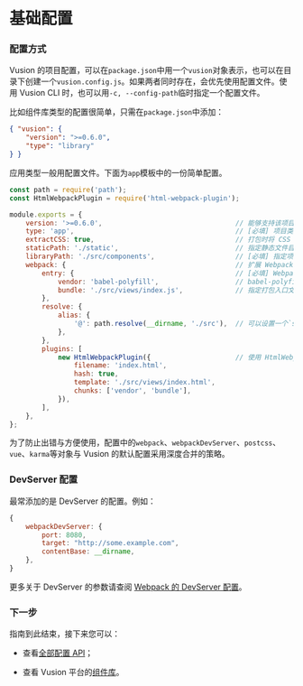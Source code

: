 # 基础配置

### 配置方式

Vusion 的项目配置，可以在`package.json`中用一个`vusion`对象表示，也可以在目录下创建一个`vusion.config.js`。如果两者同时存在，会优先使用配置文件。使用 Vusion CLI 时，也可以用`-c, --config-path`临时指定一个配置文件。

比如组件库类型的配置很简单，只需在`package.json`中添加：

``` json
{ "vusion": {
    "version": ">=0.6.0",
    "type": "library"
} }
```

应用类型一般用配置文件。下面为`app`模板中的一份简单配置。

``` js
const path = require('path');
const HtmlWebpackPlugin = require('html-webpack-plugin');

module.exports = {
    version: '>=0.6.0',                                 // 能够支持该项目的 Vusion CLI 的版本条件
    type: 'app',                                        // [必填] 项目类型。目前可选：app、app-pro、library、fullstack
    extractCSS: true,                                   // 打包时将 CSS 从 JS 中提出
    staticPath: './static',                             // 指定静态文件目录。该目录中的内容将会直接被拷贝到输出目录中
    libraryPath: './src/components',                    // [必填] 指定项目库的路径。用于检索全局样式等文件
    webpack: {                                          // 扩展 Webpack
        entry: {                                        // [必填] Webpack 入口
            vendor: 'babel-polyfill',                   // babel-polyfill 等通用库
            bundle: './src/views/index.js',             // 指定打包入口文件
        },
        resolve: {
            alias: {
                '@': path.resolve(__dirname, './src'),  // 可以设置一个`src`的别名
            },
        },
        plugins: [
            new HtmlWebpackPlugin({                     // 使用 HtmlWebpackPlugin 创建一个入口页
                filename: 'index.html',
                hash: true,
                template: './src/views/index.html',
                chunks: ['vendor', 'bundle'],
            }),
        ],
    },
};
```

为了防止出错与方便使用，配置中的`webpack`、`webpackDevServer`、`postcss`、`vue`、`karma`等对象与 Vusion 的默认配置采用深度合并的策略。

### DevServer 配置

最常添加的是 DevServer 的配置。例如：

``` js
{
    webpackDevServer: {
        port: 8080,
        target: "http://some.example.com",
        contentBase: __dirname,
    },
}
```

更多关于 DevServer 的参数请查阅 [Webpack 的 DevServer 配置](https://doc.webpack-china.org/configuration/dev-server)。

### 下一步

指南到此结束，接下来您可以：

- 查看[全部配置 API](/api/config)；
<!-- - 阅读[概念](/concepts)深入理解 Vusion 架构细节； -->
- 查看 Vusion 平台的[组件库](/libraries)。

